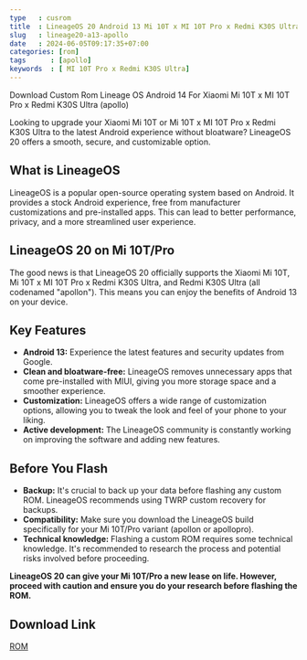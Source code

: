 ```yaml
---
type   : cusrom
title  : LineageOS 20 Android 13 Mi 10T x MI 10T Pro x Redmi K30S Ultra
slug   : lineage20-a13-apollo
date   : 2024-06-05T09:17:35+07:00
categories: [rom]
tags      : [apollo]
keywords  : [ MI 10T Pro x Redmi K30S Ultra]
---
```


Download Custom Rom Lineage OS Android 14 For Xiaomi Mi 10T x MI 10T Pro x Redmi K30S Ultra (apollo)

Looking to upgrade your Xiaomi Mi 10T or Mi 10T x MI 10T Pro x Redmi K30S Ultra to the latest Android experience without bloatware? LineageOS 20 offers a smooth, secure, and customizable option. 

## What is LineageOS

LineageOS is a popular open-source operating system based on Android. It provides a stock Android experience, free from manufacturer customizations and pre-installed apps. This can lead to better performance, privacy, and a more streamlined user experience.

## LineageOS 20 on Mi 10T/Pro

The good news is that LineageOS 20 officially supports the Xiaomi Mi 10T, Mi 10T x MI 10T Pro x Redmi K30S Ultra, and Redmi K30S Ultra (all codenamed "apollon"). This means you can enjoy the benefits of Android 13 on your device.

## Key Features

* **Android 13:** Experience the latest features and security updates from Google.
* **Clean and bloatware-free:** LineageOS removes unnecessary apps that come pre-installed with MIUI, giving you more storage space and a smoother experience.
* **Customization:** LineageOS offers a wide range of customization options, allowing you to tweak the look and feel of your phone to your liking.
* **Active development:** The LineageOS community is constantly working on improving the software and adding new features.

## Before You Flash

* **Backup:** It's crucial to back up your data before flashing any custom ROM. LineageOS recommends using TWRP custom recovery for backups.
* **Compatibility:** Make sure you download the LineageOS build specifically for your Mi 10T/Pro variant (apollon or apollopro).
* **Technical knowledge:** Flashing a custom ROM requires some technical knowledge. It's recommended to research the process and potential risks involved before proceeding.

**LineageOS 20 can give your Mi 10T/Pro a new lease on life. However, proceed with caution and ensure you do your research before flashing the ROM.**

## Download Link
[ROM](https://t.me/wahyu6070files/87?single)


